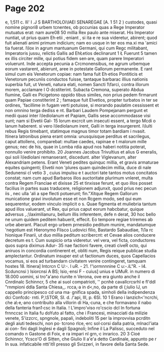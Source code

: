 # Page 202

e, 1;511 c. llì' I .J S BARTHOLOì\IAEI SENAREGAE [A. 1 51 2 ) custodes, quasi nomine pignori8 urbem tcnentes, ob pccunias quas a Rege Imperator mutuatus erat: nam aure08 50 millia Rex paulo ante miserat. His Imperator nuntiat, ut prius quam Eh·etii ,·eniant , si ita e re sua videretur, abirent; quod fuit alienati animi primum indicium; nam eo usque in ter eos ma.xi ma 'amici tia fuerat. l\Iox in agrum mantuanum Germani, qui cum Regc militabant, Imperatoris jussu, relictis Gallis ad EhŁetios declinarunt 1 Ł Fuerunt 5 tamen ex illis circiter mille, qui potius fidem sen·are, quam parere Imperatori voluerunt. Inde accepta pecunia a Crcmonensibus, ne agrum urbemque eorum vastarent, abierunt, aree in potestate Gallorum permanente. E rant simul cum eis Venetorum copiae: nam fama fuit Eh·etios Pontitìcis et Venetorum pecuniis conductos fuisse, tantaque barbarac illius nationis superbia fuit, ut Veneti, natura elati, nomen Sancti 1\farci, contra illorum morem, acclamare I O dcstiterint. Subacta Cremona, superato Abdua fiumine, Galli ex Picigetono oppido tibus similes, non prius pedem fìrmarunt quam Papiae constiterint 2 ; famaque fuit Elvetios, propter turbatos in ter se ordines, 'facillime in fugam verti potuisse, si morando paulatim cessissent et non omnino terga dediss e nt. Barbari Laudem Pompejanam pergunt et medii quasi inter ì\Iediolanum et Papiam, Gallis sese accommodasse visi sunt; nam si Elvetii Gal- 15 lorum excrcit um insecuti essent, a tergo Mcdi o lanum haberent. si vero ì\Iediolanum irent, Galli in terga insurgerent. ì\Iulti rebus Regis timebant, statimque magnus timor totam bardiam i nvasit. Itinera latronibus piena erant omnia: unusquisque perditus et sacrilegus, caput attollens, comparebat: multae caedes, rapinae e t malorum mille genus; nec de his, quae in Lomba rdia apud nos haberi notitia poterat, nonnullo venire prohibito. 20 Joannes Jacobus Trivultius et alius G eneralis, qui soli ì\Iediolani remanserant, discedunt. alter Viglevanum, alter Alexandriam petens. Erant Veneti pedites quinquc millia, et gravis armaturae equites quingenti; Elvetii non 'plures quam quindecim millia, duce di nale Sedunensi cl vetio 3 , cuius impulsu e t auctori tate tantos motus concitatos constat; nam cum apud Barbaros illos auctoritate plurimum vnleret, multa contra Regem Franciae et dixisse 25 et tìnxisse ferunt, et quo illos posset facilius in partes suas traducere, religionem adjunxit, quod prius nec pecun iis , nec ulla 'ali a spe flecti potuerunt; fin."Xitque Regem Gallorum municatione gravi involutum esse et non Rcgem modo, sed qui eum sequerentur, eodem vinculo implicit o s. Quae fìgmenta et muliebria tantum apud illos valuerant, ut Rex, qui prius caput eorum habcbatur, quique adversus ,.;\laximilianuru, bellum illis inferentem, defe n derat, 30 hoc bello ne unum quidem peditem habuerit, effecit. Eo tempore regiae triremes ab urbe aberant. Placuit ergo urbem prnesidio peditum munire, mandatumque 'negotium est Hieronymo Flisco Ludovici filio, Bastardo Sabaudiae, 1\1a rc hionique Finarii, ut duo millia peditum scribercnt: et Cevae alios conducere decretum es t. Cum suspicio orta videretur. vel vera, vel ficta, conductores quos supra diximus Adur- 35 nae factioni favere, creati civeR octo, qui aniruos in concordia continerent et, obliti num, Regis reique publicae studia amplectantur. Ordinatum insuper est ut factionum duces, quos Capellacios vocamus, si eos ad turbandarn civitatem venire contingeret, tamquam hostes 18. Itinera] Intcrcn C U:-. l uR. - 21. !'\ormnnnine C u:-.iL"R. - l4. Scduncnsi ) lsiorcnsi A BS; lsio,·ensi F - cuius] unius e UMuR. in numero di 18.000 uomini, si tro\"a\'ano riunite n Verona, ove era giunto anche il Cnrdinalc Schinncr, 5 che ai suol compatrioti, '' pcnhè cavallcrcsrhl e fl'ddl "rnmpioni ddla Santa Chiesa,,. rcca,·a in d<,no, da parte di (;iulio IJ, un cappello principesco cd una ma· gnifìca spada, simholi della indipendenza dci Confcdc· rnti. P,\STOR, SI. d. /'api, III, p. 6Sl. 10 1 Erano i lanzich<'ncrchi, che a\·e,·ano contribuito alla villorin di Ha,·cuna, e che formavano il nabo della fanteria fran1·csc in Italia. ! L'impro\'viso ro\'cscio dcl In fortuna frnnccsc in Italia fu doYuto al fatto, che i Francesi, minacciati da milizie venete, S\'izzcrc, spngnole, papali, indeboliti 15 per la improvvisa pcrditn degli aiuti tedeschi, non po· tcrono rlce,·erc sol·corsi dalla patria, mlnacl'iata ai con- fini dagli Inglesi e dagli Spagnoli; Infine il La Palissc, succeduto nel comando n Gastone di Foix, e ra impari nl grn,·c inrarico. 20 3 Cioé Schinncr, Ycsco\'O di Sitten, che Giulio II a\'e\'a detto Cardinale, appunto pe r In sua. infaticabile ntti\'itÌl presso gli Svizzeri, in favore della Santa Sede.